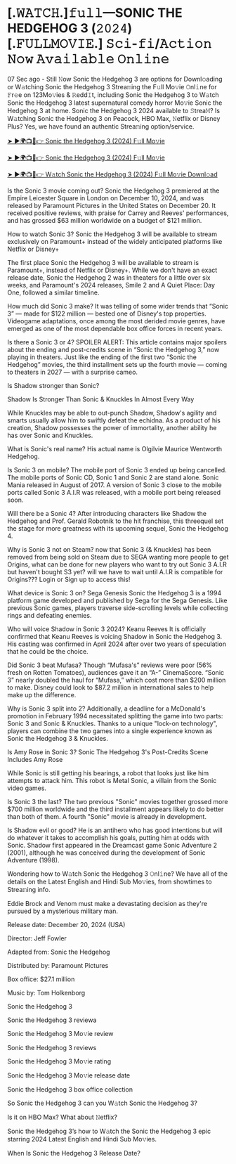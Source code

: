 # [.𝚆𝙰𝚃𝙲𝙷.]𝚏𝚞𝚕𝚕—SONIC THE HEDGEHOG 3 (𝟸𝟶𝟸𝟺) [.𝙵𝚄𝙻𝙻𝙼𝙾𝚅𝙸𝙴.] 𝚂𝚌𝚒-𝚏𝚒/𝙰𝚌𝚝𝚒𝚘𝚗 𝙽𝚘𝚠 𝙰𝚟𝚊𝚒𝚕𝚊𝚋𝚕𝚎 𝙾𝚗𝚕𝚒𝚗𝚎

07 Sec ago - Still 𝙽ow Sonic the Hedgehog 3 are options for Downl𝚘ading or W𝚊tching Sonic the Hedgehog 3 Strea𝚖ing the F𝚞ll Mo𝚟ie 𝙾nl𝚒ne for 𝙵r𝚎e on 123Mo𝚟ies & 𝚁edd𝙸t, including Sonic the Hedgehog 3 to W𝚊tch Sonic the Hedgehog 3 latest supernatural comedy horror Mo𝚟ie Sonic the Hedgehog 3 at home. Sonic the Hedgehog 3 2024 available to 𝚂trea𝙼? Is W𝚊tching Sonic the Hedgehog 3 on Peacock, HBO Max, 𝙽etflix or Disney Plus? Yes, we have found an authentic Strea𝚖ing option/service.

<a href="https://sixmedia.online/en/movie/939243/sonic-the-hedgehog-3.git">➤ ►🌍📺📱👉 Sonic the Hedgehog 3 (2024) F𝚞ll Mo𝚟ie</a>

<a href="https://sixmedia.online/en/movie/939243/sonic-the-hedgehog-3.git">➤ ►🌍📺📱👉 Sonic the Hedgehog 3 (2024) F𝚞ll Mo𝚟ie</a>

<a href="https://sixmedia.online/en/movie/939243/sonic-the-hedgehog-3.git">➤ ►🌍📺📱👉 W𝚊tch Sonic the Hedgehog 3 (2024) F𝚞ll Mo𝚟ie Downl𝚘ad</a>

Is the Sonic 3 movie coming out?
Sonic the Hedgehog 3 premiered at the Empire Leicester Square in London on December 10, 2024, and was released by Paramount Pictures in the United States on December 20. It received positive reviews, with praise for Carrey and Reeves' performances, and has grossed $63 million worldwide on a budget of $121 million.

How to watch Sonic 3?
Sonic the Hedgehog 3 will be available to stream exclusively on Paramount+ instead of the widely anticipated platforms like Netflix or Disney+

The first place Sonic the Hedgehog 3 will be available to stream is Paramount+, instead of Netflix or Disney+. While we don't have an exact release date, Sonic the Hedgehog 2 was in theaters for a little over six weeks, and Paramount's 2024 releases, Smile 2 and A Quiet Place: Day One, followed a similar timeline.

How much did Sonic 3 make?
It was telling of some wider trends that “Sonic 3” — made for $122 million — bested one of Disney's top properties. Videogame adaptations, once among the most derided movie genres, have emerged as one of the most dependable box office forces in recent years.

Is there a Sonic 3 or 4?
SPOILER ALERT: This article contains major spoilers about the ending and post-credits scene in “Sonic the Hedgehog 3,” now playing in theaters. Just like the ending of the first two “Sonic the Hedgehog” movies, the third installment sets up the fourth movie — coming to theaters in 2027 — with a surprise cameo.

Is Shadow stronger than Sonic?

Shadow Is Stronger Than Sonic & Knuckles In Almost Every Way

While Knuckles may be able to out-punch Shadow, Shadow's agility and smarts usually allow him to swiftly defeat the echidna. As a product of his creation, Shadow possesses the power of immortality, another ability he has over Sonic and Knuckles.

What is Sonic's real name?
His actual name is Olgilvie Maurice Wentworth Hedgehog.

Is Sonic 3 on mobile?
The mobile port of Sonic 3 ended up being cancelled. The mobile ports of Sonic CD, Sonic 1 and Sonic 2 are stand alone. Sonic Mania released in August of 2017. A version of Sonic 3 close to the mobile ports called Sonic 3 A.I.R was released, with a mobile port being released soon.

Will there be a Sonic 4?
After introducing characters like Shadow the Hedgehog and Prof. Gerald Robotnik to the hit franchise, this threequel set the stage for more greatness with its upcoming sequel, Sonic the Hedgehog 4.

Why is Sonic 3 not on Steam?
now that Sonic 3 (& Knuckles) has been removed from being sold on Steam due to SEGA wanting more people to get Origins, what can be done for new players who want to try out Sonic 3 A.I.R but haven't bought S3 yet? will we have to wait until A.I.R is compatible for Origins??? Login or Sign up to access this!

What device is Sonic 3 on?
Sega Genesis
Sonic the Hedgehog 3 is a 1994 platform game developed and published by Sega for the Sega Genesis. Like previous Sonic games, players traverse side-scrolling levels while collecting rings and defeating enemies.

Who will voice Shadow in Sonic 3 2024?
Keanu Reeves
It is officially confirmed that Keanu Reeves is voicing Shadow in Sonic the Hedgehog 3. His casting was confirmed in April 2024 after over two years of speculation that he could be the choice.

Did Sonic 3 beat Mufasa?
Though “Mufasa's” reviews were poor (56% fresh on Rotten Tomatoes), audiences gave it an “A-” CinemaScore. “Sonic 3” nearly doubled the haul for “Mufasa,” which cost more than $200 million to make. Disney could look to $87.2 million in international sales to help make up the difference.

Why is Sonic 3 split into 2?
Additionally, a deadline for a McDonald's promotion in February 1994 necessitated splitting the game into two parts: Sonic 3 and Sonic & Knuckles. Thanks to a unique "lock-on technology", players can combine the two games into a single experience known as Sonic the Hedgehog 3 & Knuckles.

Is Amy Rose in Sonic 3?
Sonic The Hedgehog 3's Post-Credits Scene Includes Amy Rose

While Sonic is still getting his bearings, a robot that looks just like him attempts to attack him. This robot is Metal Sonic, a villain from the Sonic video games.

Is Sonic 3 the last?
The two previous "Sonic" movies together grossed more $700 million worldwide and the third installment appears likely to do better than both of them. A fourth "Sonic" movie is already in development.

Is Shadow evil or good?
He is an antihero who has good intentions but will do whatever it takes to accomplish his goals, putting him at odds with Sonic. Shadow first appeared in the Dreamcast game Sonic Adventure 2 (2001), although he was conceived during the development of Sonic Adventure (1998).

Wondering how to W𝚊tch Sonic the Hedgehog 3 𝙾nl𝚒ne? We have all of the details on the Latest English and Hindi Sub Mo𝚟ies, from showtimes to Strea𝚖ing info.

Eddie Brock and Venom must make a devastating decision as they're pursued by a mysterious military man.

Release date: December 20, 2024 (USA)

Director: Jeff Fowler

Adapted from: Sonic the Hedgehog

Distributed by: Paramount Pictures

Box office: $27.1 million

Music by: Tom Holkenborg

Sonic the Hedgehog 3

Sonic the Hedgehog 3 reviewa

Sonic the Hedgehog 3 Mo𝚟ie review

Sonic the Hedgehog 3 reviews

Sonic the Hedgehog 3 Mo𝚟ie rating

Sonic the Hedgehog 3 Mo𝚟ie release date

Sonic the Hedgehog 3 box office collection

So Sonic the Hedgehog 3 can you W𝚊tch Sonic the Hedgehog 3?

Is it on HBO Max? What about 𝙽etflix?

Sonic the Hedgehog 3’s how to W𝚊tch the Sonic the Hedgehog 3 epic starring 2024 Latest English and Hindi Sub Mo𝚟ies.

When Is Sonic the Hedgehog 3 Release Date?
